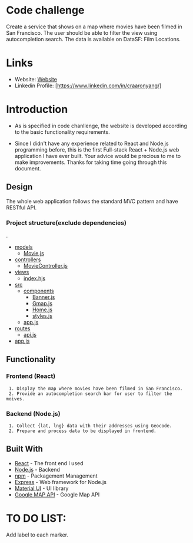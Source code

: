 
# Code challenge
Create a service that shows on a map where movies have been filmed in San Francisco. The user should be able to filter the view using autocompletion search.
The data is available on DataSF: Film Locations.

# Links

- Website: [Website](http://13.59.162.183:3000)
- Linkedin Profile: [https://www.linkedin.com/in/craaronyang/]

# Introduction
- As is specified in code chanllenge, the website is developed according to the basic functionality requirements.

- Since I didn't have any experience related to React and Node.js programming before, this is the first Full-stack React + Node.js web application I have ever built. Your advice would be precious to me to make improvements. Thanks for taking time going through this document. 

## Design
The whole web application follows the standard MVC pattern and have RESTful API.
### Project structure(exclude dependencies)
.
 * [models](./models)
   * [Movie.js](./models/Model.js)
 * [controllers](./controllers)
   * [MovieController.js](./models/MovieController.js)
 * [views](./views)
   * [index.hjs](./views/index.hjs)
 * [src](./src)
   * [components](./src/components)
     * [Banner.js](./src/components/Banner.js)
     * [Gmap.js](./src/components/Gmap.js)
     * [Home.js](./src/components/Home.js)
     * [styles.js](./src/components/styles.js)
   * [app.js](./src/app.js) 
 * [routes](./routes)
   * [api.js](./routes/api.js)
 * [app.js](./app.js)

## Functionality
### Frontend (React)
     1. Display the map where movies have been filmed in San Francisco.
     2. Provide an autocompletion search bar for user to filter the moives.
### Backend (Node.js)
     1. Collect {lat, lng} data with their addresses using Geocode.
     2. Prepare and process data to be displayed in frontend.

## Built With

* [React](https://reactjs.org/) - The front end I used
* [Node.js](https://nodejs.org/) - Backend
* [npm](https://www.npmjs.com/) - Packagement Management
* [Express](https://expressjs.com/) - Web framework for Node.js
* [Material UI](http://www.material-ui.com/) - UI library
* [Google MAP API](https://developers.google.com/maps/) - Google Map API

# TO DO LIST:
Add label to each marker.
